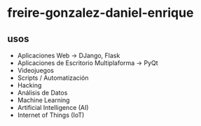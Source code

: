 # freire-gonzalez-daniel-enrique

## usos

- Aplicaciones Web -> DJango, Flask
- Aplicaciones de Escritorio Multiplaforma -> PyQt
- Videojuegos
- Scripts / Automatización
- Hacking
- Análisis de Datos
- Machine Learning
- Artificial Intelligence (AI)
- Internet of Things (IoT)